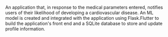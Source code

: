 An application that, in response to the medical parameters entered, notifies users of their likelihood of developing a cardiovascular disease.
An ML model is created and integrated with the application using Flask.Flutter to build the application's front end and a SQLite database to store and update profile information. 

